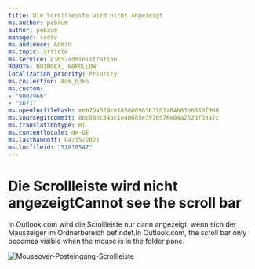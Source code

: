 ```yaml
---
title: Die Scrollleiste wird nicht angezeigt
ms.author: pebaum
author: pebaum
manager: scotv
ms.audience: Admin
ms.topic: article
ms.service: o365-administration
ROBOTS: NOINDEX, NOFOLLOW
localization_priority: Priority
ms.collection: Adm_O365
ms.custom:
- "9002966"
- "5671"
ms.openlocfilehash: eeb70a329ce185d0056363191a04b83b6030f908
ms.sourcegitcommit: 8bc60ec34bc1e40685e3976576e04a2623f63a7c
ms.translationtype: HT
ms.contentlocale: de-DE
ms.lasthandoff: 04/15/2021
ms.locfileid: "51819547"
---
```

# <a name="cannot-see-the-scroll-bar"></a><span data-ttu-id="e3aac-102">Die Scrollleiste wird nicht angezeigt</span><span class="sxs-lookup"><span data-stu-id="e3aac-102">Cannot see the scroll bar</span></span>

<span data-ttu-id="e3aac-103">In Outlook.com wird die Scrollleiste nur dann angezeigt, wenn sich der Mauszeiger im Ordnerbereich befindet.</span><span class="sxs-lookup"><span data-stu-id="e3aac-103">In Outlook.com, the scroll bar only becomes visible when the mouse is in the folder pane.</span></span>

![Mouseover-Posteingang-Scrollleiste](media/16353_mouse_over_inbox_scrollbar-225x292.gif)
